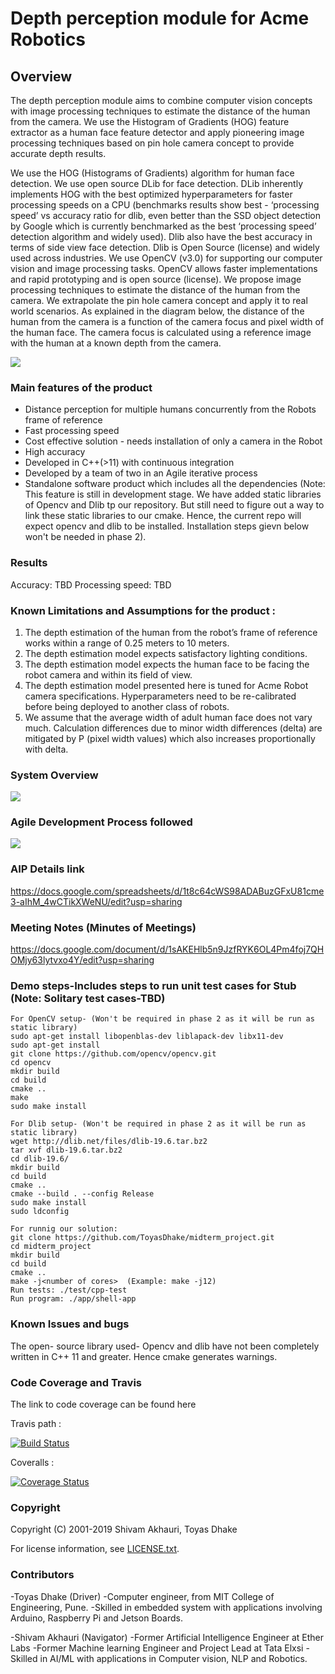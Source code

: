 # Depth perception module for Acme Robotics

## Overview

The depth perception module aims to combine computer vision concepts with image processing
techniques to estimate the distance of the human from the camera. We use the
Histogram of Gradients (HOG) feature extractor as a human face feature detector and apply
pioneering image processing techniques based on pin hole camera concept to provide accurate
depth results.

We use the HOG (Histograms of Gradients) algorithm for human face detection. We use open source DLib for face detection. DLib inherently implements HOG with the best optimized hyperparameters for faster processing speeds on a CPU (benchmarks results show best - ‘processing speed’ vs accuracy ratio for dlib, even better than the SSD object detection by Google which is currently benchmarked as the best ‘processing speed’ detection algorithm and widely used). Dlib also have the best accuracy in terms of side view face detection. Dlib is Open Source (license) and widely used across industries.
We use OpenCV (v3.0) for supporting our computer vision and image processing tasks. OpenCV allows faster implementations and rapid prototyping and is open source (license).
We propose image processing techniques to estimate the distance of the human from the camera. We extrapolate the pin hole camera concept and apply it to real world scenarios. As explained in the diagram below, the distance of the human from the camera is a function of the camera focus and pixel width of the human face. The camera focus is calculated using a reference image with the human at a known depth from the camera.

![](Mathmodel.jpg)

### Main features of the product

- Distance perception for multiple humans concurrently from the Robots frame of reference
- Fast processing speed
- Cost effective solution - needs installation of only a camera in the Robot
- High accuracy
- Developed in C++(>11) with continuous integration 
- Developed by a team of two in an Agile iterative process 
- Standalone software product which includes all the dependencies (Note: This feature is still in development stage. We have added static libraries of Opencv and Dlib tp our repository. But still need to figure out a way to link these static libraries to our cmake. Hence, the current repo will expect opencv and dlib to be installed. Installation steps gievn below won't be needed in phase 2). 

### Results 
Accuracy: TBD
Processing speed: TBD

### Known Limitations and Assumptions for the product :
1. The depth estimation of the human from the robot’s frame of reference works within a range of 0.25 meters to 10 meters.
2. The depth estimation model expects satisfactory lighting conditions.
3. The depth estimation model expects the human face to be facing the robot camera and within its field of view. 
4. The depth estimation model presented here is tuned for Acme Robot camera specifications. Hyperparameters need to be re-calibrated before being deployed to another class of robots.
5. We assume that the average width of adult human face does not vary much. Calculation differences due to minor width differences (delta) are mitigated by P (pixel width values) which also increases proportionally with delta.


### System Overview
![](SystemOverview.png)


### Agile Development Process followed
![](Aip.png)

### AIP Details link
https://docs.google.com/spreadsheets/d/1t8c64cWS98ADABuzGFxU81cme3-aIhM_4wCTikXWeNU/edit?usp=sharing

### Meeting Notes (Minutes of Meetings)
https://docs.google.com/document/d/1sAKEHlb5n9JzfRYK6OL4Pm4foj7QHOMjy63lytvxo4Y/edit?usp=sharing

### Demo steps-Includes steps to run unit test cases for Stub (Note: Solitary test cases-TBD)
```
For OpenCV setup- (Won't be required in phase 2 as it will be run as static library)
sudo apt-get install libopenblas-dev liblapack-dev libx11-dev 
sudo apt-get install 
git clone https://github.com/opencv/opencv.git
cd opencv
mkdir build
cd build
cmake ..
make 
sudo make install

For Dlib setup- (Won't be required in phase 2 as it will be run as static library)
wget http://dlib.net/files/dlib-19.6.tar.bz2
tar xvf dlib-19.6.tar.bz2
cd dlib-19.6/
mkdir build
cd build
cmake ..
cmake --build . --config Release
sudo make install
sudo ldconfig

For runnig our solution:
git clone https://github.com/ToyasDhake/midterm_project.git
cd midterm_project
mkdir build
cd build
cmake .. 
make -j<number of cores>  (Example: make -j12)
Run tests: ./test/cpp-test
Run program: ./app/shell-app
```

### Known Issues and bugs
The open- source library used- Opencv and dlib have not been completely 
written in C++ 11 and greater. Hence cmake generates warnings.

### Code Coverage and Travis

The link to code coverage can be found here

Travis path :

[![Build Status](https://travis-ci.org/ToyasDhake/midterm_project.svg?branch=stub_function)](https://travis-ci.org/ToyasDhake/midterm_project)

Coveralls :

[![Coverage Status](https://coveralls.io/repos/github/ToyasDhake/midterm_project/badge.svg?branch=master)](https://coveralls.io/github/ToyasDhake/midterm_project?branch=master)

### Copyright

Copyright (C) 2001-2019 Shivam Akhauri, Toyas Dhake

For license information, see [LICENSE.txt](LICENSE.txt).


### Contributors

-Toyas Dhake (Driver)
-Computer engineer, from MIT College of Engineering, Pune.
-Skilled in embedded system with applications involving Arduino, Raspberry Pi and Jetson Boards.

-Shivam Akhauri (Navigator)
-Former Artificial Intelligence Engineer at Ether Labs
-Former Machine learning Engineer and Project Lead at Tata Elxsi
-Skilled in AI/ML with applications in Computer vision, NLP and Robotics.


